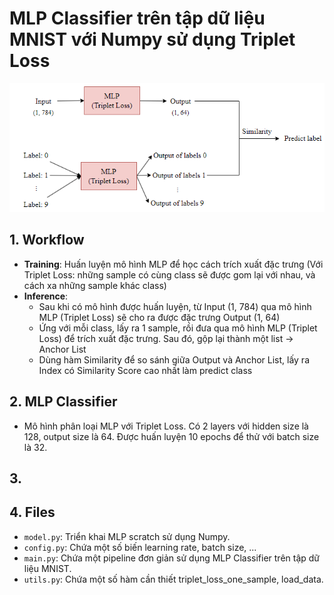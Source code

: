 # MLP Classifier trên tập dữ liệu MNIST với Numpy sử dụng Triplet Loss

<p align="center">
  <img src="https://github.com/nvsthinh/Interview_QAI/blob/main/data/Q3.png" />
</p>

## 1. Workflow
- **Training**: Huấn luyện mô hình MLP để học cách trích xuất đặc trưng (Với Triplet Loss: những sample có cùng class sẽ được gom lại với nhau, và cách xa những sample khác class)
- **Inference**: 
    - Sau khi có mô hình được huấn luyện, từ Input (1, 784) qua mô hình MLP (Triplet Loss) sẽ cho ra được đặc trưng Output (1, 64)
    - Ứng với mỗi class, lấy ra 1 sample, rồi đưa qua mô hình MLP (Triplet Loss) để trích xuất đặc trưng. Sau đó, gộp lại thành một list $\to$  Anchor List
    - Dùng hàm Similarity để so sánh giữa Output và Anchor List, lấy ra Index có Similarity Score cao nhất làm predict class

## 2. MLP Classifier
- Mô hình phân loại MLP với Triplet Loss. Có 2 layers với hidden size là 128, output size là 64. Được huấn luyện 10 epochs để thử với batch size là 32. 

## 3. 
## 4. Files
- `model.py`: Triển khai MLP scratch sử dụng Numpy.
- `config.py`: Chứa một số biến learning rate, batch size, ...
- `main.py`: Chứa một pipeline đơn giản sử dụng MLP Classifier trên tập dữ liệu MNIST.
- `utils.py`: Chứa một số hàm cần thiết triplet_loss_one_sample, load_data.